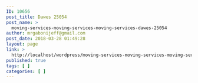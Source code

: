 ```yaml
---
ID: 10656
post_title: Dawes 25054
post_name: >
  moving-services-moving-services-moving-services-dawes-25054
author: mrgabonijeff@gmail.com
post_date: 2018-03-28 01:49:28
layout: page
link: >
  http://localhost/wordpress/moving-services-moving-services-moving-services-dawes-25054/
published: true
tags: [ ]
categories: [ ]
---
```

